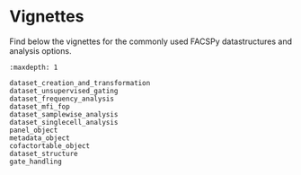 # Vignettes
 
Find below the vignettes for the commonly used FACSPy datastructures and analysis options.

```{toctree}
:maxdepth: 1

dataset_creation_and_transformation
dataset_unsupervised_gating
dataset_frequency_analysis
dataset_mfi_fop
dataset_samplewise_analysis
dataset_singlecell_analysis
panel_object
metadata_object
cofactortable_object
dataset_structure
gate_handling

```
